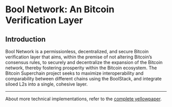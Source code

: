 # Bool Network: An Bitcoin Verification Layer

## Introduction

Bool Network is a permissionless, decentralized, and secure Bitcoin verification layer that aims, within the premise of not altering Bitcoin’s consensus rules, to securely and decentralize the expansion of the Bitcoin network, thereby fostering prosperity within the Bitcoin ecosystem.
The Bitcoin Superchain project seeks to maximize interoperability and comparability between different chains using the BoolStack, and integrate siloed L2s into a single, cohesive layer.

---

About more technical implementations, refer to the [complete yellowpaper](https://github.com/boolnetwork/yellowpaper/blob/main/BoolNetwork_yellowpaper.pdf).
